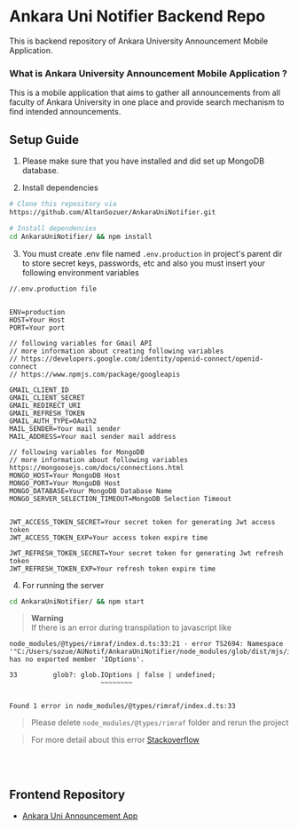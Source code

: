 # Ankara Uni Notifier Backend Repo

This is backend repository of Ankara University Announcement Mobile Application.

### What is Ankara University Announcement Mobile Application ?

This is a mobile application that aims to gather all announcements from all faculty of Ankara University in one place and provide search mechanism to find intended announcements.

## Setup Guide
1. Please make sure that you have installed and did set up MongoDB database.

2. Install dependencies


``` bash
# Clone this repository via
https://github.com/AltanSozuer/AnkaraUniNotifier.git

# Install dependencies
cd AnkaraUniNotifier/ && npm install
```

3. You must create .env file named `.env.production` in project's parent dir to store secret keys, passwords, etc and also you must insert your following environment variables

```
//.env.production file


ENV=production
HOST=Your Host
PORT=Your port

// following variables for Gmail API
// more information about creating following variables
// https://developers.google.com/identity/openid-connect/openid-connect
// https://www.npmjs.com/package/googleapis

GMAIL_CLIENT_ID
GMAIL_CLIENT_SECRET
GMAIL_REDIRECT_URI
GMAIL_REFRESH_TOKEN
GMAIL_AUTH_TYPE=OAuth2
MAIL_SENDER=Your mail sender
MAIL_ADDRESS=Your mail sender mail address

// following variables for MongoDB
// more information about following variables https://mongoosejs.com/docs/connections.html
MONGO_HOST=Your MongoDB Host
MONGO_PORT=Your MongoDB Host
MONGO_DATABASE=Your MongoDB Database Name
MONGO_SERVER_SELECTION_TIMEOUT=MongoDB Selection Timeout


JWT_ACCESS_TOKEN_SECRET=Your secret token for generating Jwt access token
JWT_ACCESS_TOKEN_EXP=Your access token expire time

JWT_REFRESH_TOKEN_SECRET=Your secret token for generating Jwt refresh token
JWT_REFRESH_TOKEN_EXP=Your refresh token expire time
```

4. For running the server
``` bash
cd AnkaraUniNotifier/ && npm start
```

>**Warning** <br>
If there is an error during transpilation to javascript like

```
node_modules/@types/rimraf/index.d.ts:33:21 - error TS2694: Namespace '"C:/Users/sozue/AUNotif/AnkaraUniNotifier/node_modules/glob/dist/mjs/index"' has no exported member 'IOptions'.

33         glob?: glob.IOptions | false | undefined;
                       ~~~~~~~~


Found 1 error in node_modules/@types/rimraf/index.d.ts:33
```

> Please delete `node_modules/@types/rimraf` folder and rerun the project

>For more detail about this error [Stackoverflow](https://stackoverflow.com/questions/75890950/node-modules-minimatch-dist-cjs-index-has-no-exported-member-ioptions)

<br><br>
## Frontend Repository <br>
* [Ankara Uni Announcement App](https://github.com/AltanSozuer/AnkaraUniAnnouncementApp)